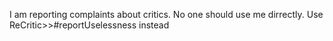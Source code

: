 I am reporting complaints about critics. No one should use me dirrectly. Use ReCritic>>#reportUselessness instead